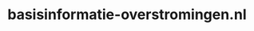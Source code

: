 ---
layout: post
title: "basisinformatie-overstromingen.nl"
internal_url: "/dutchgov/basisinformatie-overstromingen.nl.html"
subdomains_count: 7
all_subdomains_count: 12
urls_count: 7
ssl_rank: 0
http_rank: 57.857142857143
url_link: /data/basisinformatie-overstromingen.nl/urls.txt
all_subdomains_link: /data/basisinformatie-overstromingen.nl/all_subdomains.txt
subdomains_link: /data/basisinformatie-overstromingen.nl/subdomains.txt
categories: dutchgov
---
